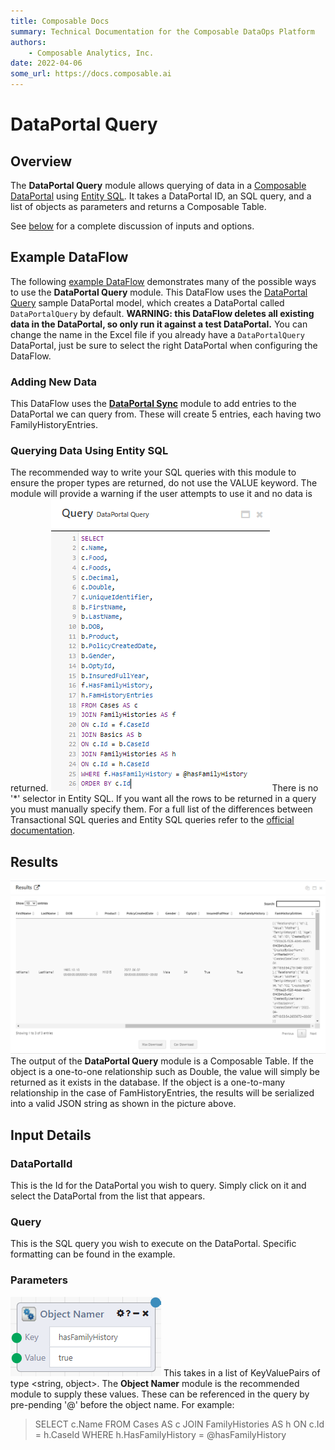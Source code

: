 ```yaml
---
title: Composable Docs
summary: Technical Documentation for the Composable DataOps Platform
authors:
    - Composable Analytics, Inc.
date: 2022-04-06
some_url: https://docs.composable.ai
---
```

# DataPortal Query

## Overview

The **DataPortal Query** module allows querying of data in a [Composable DataPortal](../../DataPortals/01.Overview.md) using [Entity SQL](https://docs.microsoft.com/en-us/dotnet/framework/data/adonet/ef/language-reference/entity-sql-reference). It takes a DataPortal ID, an SQL query, and a list of objects as parameters and returns a Composable Table.

See [below](#input-details) for a complete discussion of inputs and options.

## Example DataFlow
The following <a href = "https://raw.githubusercontent.com/ComposableAnalytics/Docs/master/docs/DataFlows/09.Module-Details/files/DataPortal%20Query%20Example.json" download>example DataFlow</a> demonstrates many of the possible ways to use the **DataPortal Query** module. This DataFlow uses the <a href="https://github.com/ComposableAnalytics/Docs/blob/master/docs/DataFlows/09.Module-Details/files/DataPortalQuery.xlsx?raw=true" download>DataPortal Query</a> sample DataPortal model, which creates a DataPortal called `DataPortalQuery` by default. **WARNING: this DataFlow deletes all existing data in the DataPortal, so only run it against a test DataPortal.** You can change the name in the Excel file if you already have a `DataPortalQuery` DataPortal, just be sure to select the right DataPortal when configuring the DataFlow.

### Adding New Data
This DataFlow uses the [**DataPortal Sync**](./DataPortalSync.md) module to add entries to the DataPortal we can query from. These will create 5 entries, each having two FamilyHistoryEntries.

### Querying Data Using Entity SQL
The recommended way to write your SQL queries with this module to ensure the proper types are returned, do not use the VALUE keyword. The module will provide a warning if the user attempts to use it and no data is returned. 
![Example Entity SQL Query](img/DataPortalQuery.SQL.png)
There is no '*' selector in Entity SQL. If you want all the rows to be returned in a query you must manually specify them. For a full list of the differences between Transactional SQL queries and Entity SQL queries refer to the [official documentation](https://docs.microsoft.com/en-us/dotnet/framework/data/adonet/ef/language-reference/entity-sql-reference).

## Results
![Example Entity SQL Query Results](img/DataPortalQuery.Results.png)
The output of the **DataPortal Query** module is a Composable Table. If the object is a one-to-one relationship such as Double, the value will simply be returned as it exists in the database. If the object is a one-to-many relationship in the case of FamHistoryEntries, the results will be serialized into a valid JSON string as shown in the picture above.

## Input Details

### DataPortalId
This is the Id for the DataPortal you wish to query. Simply click on it and select the DataPortal from the list that appears.

### Query
This is the SQL query you wish to execute on the DataPortal. Specific formatting can be found in the example.

### Parameters
![Example Parameter Input](img/DataPortalQuery.Parameter.png)
This takes in a list of KeyValuePairs of type <string, object>. The **Object Namer** module is the recommended module to supply these values. These can be referenced in the query by pre-pending '@' before the object name. For example: 
> SELECT <span>c.</span>Name FROM Cases AS c 
> JOIN FamilyHistories AS h 
> ON <span>c.</span>Id = h.CaseId
>  WHERE h.HasFamilyHistory = @hasFamilyHistory
